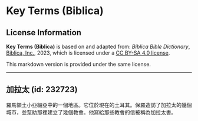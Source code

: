 # Key Terms (Biblica)

## License Information

**Key Terms (Biblica)** is based on and adapted from: _Biblica Bible Dictionary_, [Biblica, Inc.](https://www.biblica.com/), 2023, which is licensed under a [CC BY-SA 4.0 license](https://creativecommons.org/licenses/by-sa/4.0/legalcode.en).

This markdown version is provided under the same license.



--------------------------------

## 加拉太 (id: 232723)

羅馬領土小亞細亞中的一個地區。它位於現在的土耳其。保羅造訪了加拉太的幾個城市，並幫助那裡建立了幾個教會。他寫給那些教會的信被稱為加拉太書。


